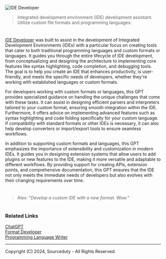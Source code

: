 ![IDE Developer](https://github.com/user-attachments/assets/52b83bef-51e0-4654-a479-df25162db26c)

> Integrated development environment (IDE) development assistant. Utilize custom file formats and programming languages.

#

[IDE Developer](https://chatgpt.com/g/g-hWqAlUAix-ide-developer) was built to assist in the development of Integrated Development Environments (IDEs) with a particular focus on creating tools that cater to both traditional programming languages and custom formats or languages. It guides you through the entire lifecycle of IDE development, from conceptualizing and designing the architecture to implementing core features like syntax highlighting, code completion, and debugging tools. The goal is to help you create an IDE that enhances productivity, is user-friendly, and meets the specific needs of developers, whether they're working with established languages or custom formats.

For developers working with custom formats or languages, this GPT provides specialized guidance on handling the unique challenges that come with these tasks. It can assist in designing efficient parsers and interpreters tailored to your custom format, ensuring smooth integration within the IDE. Furthermore, it offers advice on implementing advanced features such as syntax highlighting and code folding specifically for your custom language. If compatibility with standard formats or other IDEs is necessary, it can also help develop converters or import/export tools to ensure seamless workflows.

In addition to supporting custom formats and languages, this GPT emphasizes the importance of extensibility and customization in modern IDEs. It guides you in designing extension systems that allow users to add plugins or new features to the IDE, making it more versatile and adaptable to different workflows. By providing support for creating APIs, extension points, and comprehensive documentation, this GPT ensures that the IDE not only meets the immediate needs of developers but also evolves with their changing requirements over time.

#

> Alex: "*Develop a custom IDE with a new format. Wow.*"

#
### Related Links

[ChatGPT](https://github.com/sourceduty/ChatGPT)
<br>
[Format Developer](https://github.com/sourceduty/Format_Developer)
<br>
[Programming Language Writer](https://github.com/sourceduty/Programming_Language_Writer)

***
Copyright (C) 2024, Sourceduty - All Rights Reserved.
